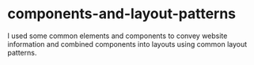 # components-and-layout-patterns
I used some common elements and components to convey website information and combined components into layouts using common layout patterns. 
